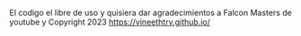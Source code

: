 El codigo el libre de uso y quisiera dar agradecimientos a Falcon Masters de youtube y Copyright 2023 https://vineethtrv.github.io/
